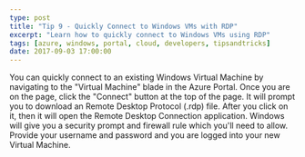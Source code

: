 ```yaml
---
type: post
title: "Tip 9 - Quickly Connect to Windows VMs with RDP"
excerpt: "Learn how to quickly connect to Windows VMs using RDP"
tags: [azure, windows, portal, cloud, developers, tipsandtricks]
date: 2017-09-03 17:00:00
---
```



You can quickly connect to an existing Windows Virtual Machine by navigating to the "Virtual Machine" blade in the Azure Portal. Once you are on the page, click the "Connect" button at the top of the page. It will prompt you to download an Remote Desktop Protocol (.rdp) file. After you click on it, then it will open the Remote Desktop Connection application. Windows will give you a security prompt and firewall rule which you'll need to allow. Provide your username and password and you are logged into your new Virtual Machine. 

<img :src="$withBase('/files/azuretip9.gif')">

